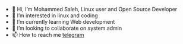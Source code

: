 - 👋 Hi, I’m Mohammed Saleh, Linux user and Open Source Developer
- 👀 I’m interested in linux and coding
- 🌱 I’m currently learning Web development
- 💞️ I’m looking to collaborate on system admin
- 📫 How to reach me [telegram](https://t.me/MinecraftPlayer44)

<!---
mohammed-saleh2007/mohammed-saleh2007 is a ✨ special ✨ repository because its `README.md` (this file) appears on your GitHub profile.
You can click the Preview link to take a look at your changes.
--->
